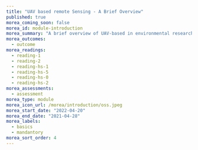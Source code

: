 ```yaml
---
title: "UAV based remote Sensing - A Brief Overview"
published: true
morea_coming_soon: false
morea_id: module-introduction
morea_summary: "A brief overview of UAV-based in environmental research "
morea_outcomes:
  - outcome
morea_readings:
  - reading-1
  - reading-2
  - reading-hs-1  
  - reading-hs-5   
  - reading-hs-0
  - reading-hs-2  
morea_assessments:
  - assessment
morea_type: module
morea_icon_url: /morea/introduction/oss.jpeg
morea_start_date: "2022-04-20"
morea_end_date: "2021-04-28"
morea_labels: 
  - basics
  - mandantory
morea_sort_order: 4
---
```


